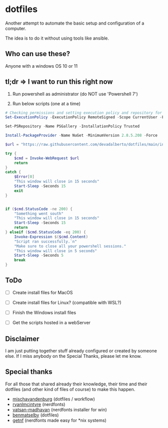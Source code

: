 # dotfiles

Another attempt to automate the basic setup and configuration of a computer.

The idea is to do it without using tools like ansible.


## Who can use these?
Anyone with a windows OS 10 or 11


## tl;dr => I want to run this right now

1. Run powershell as administrator (do NOT use 'Powershell 7')

2. Run below scripts (one at a time)

```powershell
# Checking permissions and setting execution policy and repository for Powershell
Set-ExecutionPolicy -ExecutionPolicy RemoteSigned -Scope CurrentUser -Force -Confirm:$false -Verbose
```
```powershell
Set-PSRepository -Name PSGallery -InstallationPolicy Trusted
```
```powershell
Install-PackageProvider -Name NuGet -MinimumVersion 2.8.5.208 -Force
```
```powershell
$url = "https://raw.githubusercontent.com/devadalberto/dotfiles/main/install/windows/Setup-Windows.ps1"

try {
    $cmd = Invoke-WebRequest $url
    return
}
catch {
    $Error[0]
    "This window will close in 15 seconds"
    Start-Sleep -Seconds 15
    exit
}


if ($cmd.StatusCode -ne 200) {
    "Something went south"
    "This window will close in 15 seconds"
    Start-Sleep -Seconds 15
    return
} elseif ($cmd.StatusCode -eq 200) {
    Invoke-Expression $($cmd.Content)
    "Script ran successfully.`n"
    "Make sure to close all your powershell sessions."
    "This window will close in 5 seconds"
    Start-Sleep -Seconds 5
    break
}
```


## ToDo
- [ ] Create install files for MacOS
- [ ] Create install files for Linux? (compatible with WSL?)
- [ ] Finish the Windows install files
- [ ] Get the scripts hosted in a webServer


## Disclaimer

I am just putting together stuff already configured or created by someone else.
If I miss anybody on the Special Thanks, please let me know.

## Special thanks

For all those that shared already their knowledge, their time and their dotfiles (and other kind of files of course) to make this happen.

- [mischavandenburg](https://github.com/mischavandenburg/dotfiles) (dotfiles / workflow)
- [ryanlmcintyre](https://github.com/ryanoasis/nerd-fonts) (nerdfonts)
- [vatsan-madhavan](https://github.com/vatsan-madhavan/NerdFontInstaller) (nerdfonts installer for win)
- [benmatselby](https://github.com/benmatselby/dotfiles/blob/main/install.sh) (dotfiles)
- [getnf](https://github.com/getnf/getnf) (nerdfonts made easy for *nix systems)